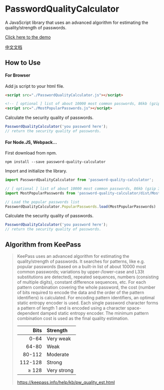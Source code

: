 # PasswordQualityCalculator

A JavaScript library that uses an advanced algorithm for estimating the quality/strength of passwords.

[Click here to the demo](https://eyhn.github.io/PasswordQualityCalculator/)

[中文文档](./README-zh.md)

## How to Use

#### For Browser

Add js script to your html file.

```html
<script src="./PasswordQualityCalculator.js"></script>

<!-- [ optional ] list of about 10000 most common passwords, 86kb (gzip 32kb)  -->
<script src="./MostPopularPasswords.js"></script>
```

Calculate the security quality of passwords.

```js
PasswordQualityCalculator('you password here');
// return the security quality of passwords.
```

#### For Node.JS, Webpack...

First download from npm.

```shell
npm install --save password-quality-calculator
```

Import and initialize the library.

```js
import PasswordQualityCalculator from 'password-quality-calculator';

// [ optional ] list of about 10000 most common passwords, 86kb (gzip 32kb)
import MostPopularPasswords from 'password-quality-calculator/dist/MostPopularPasswords'

// Load the popular passwords list
PasswordQualityCalculator.PopularPasswords.load(MostPopularPasswords)
```

Calculate the security quality of passwords.

```js
PasswordQualityCalculator('you password here');
// return the security quality of passwords.
```

## Algorithm from KeePass

> KeePass uses an advanced algorithm for estimating the quality/strength of passwords. It searches for patterns, like e.g. popular passwords (based on a built-in list of about 10000 most common passwords; variations by upper-/lower-case and L33t substitutions are detected), repeated sequences, numbers (consisting of multiple digits), constant difference sequences, etc. For each pattern combination covering the whole password, the cost (number of bits required to encode the data and the order of the pattern identifiers) is calculated. For encoding pattern identifiers, an optimal static entropy encoder is used. Each single password character forms a pattern of length 1 and is encoded using a character space-dependent damped static entropy encoder. The minimum pattern combination cost is used as the final quality estimation.
> 
> | Bits    | Strength    |
> |--------:|:------------|
> | 0-64    | Very weak   |
> | 64-80 	| Weak        |
> | 80-112  | Moderate    |
> | 112-128 | Strong      |
> | ≥ 128   | Very strong |
>
> https://keepass.info/help/kb/pw_quality_est.html